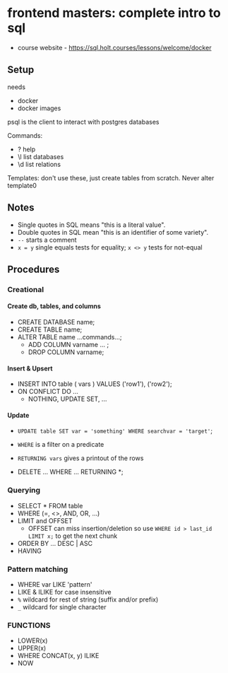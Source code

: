 # frontend masters: complete intro to sql   

- course website - https://sql.holt.courses/lessons/welcome/docker   

## Setup

needs  
- docker  
- docker images  

psql is the client to interact with postgres databases

Commands:  
- \? help  
- \l list databases  
- \d list relations  

Templates: don't use these, just create tables from scratch. Never alter template0  

## Notes

- Single quotes in SQL means "this is a literal value". 
- Double quotes in SQL mean "this is an identifier of some variety".
- `--` starts a comment
- `x = y` single equals tests for equality; `x <> y` tests for not-equal 
 


##  Procedures

### Creational

#### Create db, tables, and columns 
  
- CREATE DATABASE name;    
- CREATE TABLE name;    
- ALTER TABLE name ...commands...;    
  - ADD COLUMN varname ... ;  
  - DROP COLUMN varname;  

#### Insert & Upsert
   
  - INSERT INTO table ( vars ) VALUES ('row1'), ('row2');
  - ON CONFLICT DO ...
    - NOTHING, UPDATE SET, ...

#### Update
  
  - `UPDATE table SET var = 'something' WHERE searchvar = 'target'`;  
- `WHERE` is a filter on a predicate  
- `RETURNING vars` gives a printout of the rows  

- DELETE ... WHERE ... RETURNING *; 

### Querying

- SELECT * FROM table
- WHERE (=, <>, AND, OR, ...)
- LIMIT and OFFSET
  - OFFSET can miss insertion/deletion so use `WHERE id > last_id LIMIT x;` to get the next chunk
- ORDER BY ... DESC | ASC
- HAVING


### Pattern matching

- WHERE var LIKE 'pattern'
- LIKE & ILIKE for case insensitive
- `%` wildcard for rest of string (suffix and/or prefix)
- `_` wildcard for single character

### FUNCTIONS

- LOWER(x)  
- UPPER(x)  
- WHERE CONCAT(x, y) ILIKE
- NOW
 
